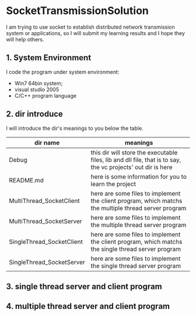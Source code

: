 # SocketTransmissionSolution
I am trying to use socket to establish distributed network transmission system or applications, so I will submit my learning results and I hope they will help others.

## 1. System Environment

I code the program under system environment:
-    Win7 64bin system;
-    visual studio 2005
-    C/C++ program language	

## 2. dir introduce 

I will introduce the dir's meanings to you below the table.

| dir name | meanings |
|----------|----------|
| Debug    | this dir will store the executable files, lib and dll file, that is to say, the vc projects' out dir is here
| README.md | here is some information for you to learn the project |
| MultiThread_SocketClient | here are some files to implement the client program, which matchs the multiple thread server program |
| MultiThread_SocketServer | here are some files to implement the multiple thread server program |
| SingleThread_SocketClient | here are some files to implement the client program, which matchs the single thread server program |
| SingleThread_SocketServer | here are some files to implement the single thread server program |

## 3. single thread server and client program 

## 4. multiple thread server and client program 

